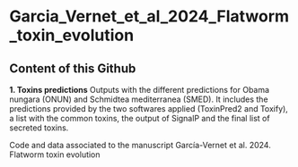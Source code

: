 # Garcia_Vernet_et_al_2024_Flatworm_toxin_evolution

## Content of this Github

**1. Toxins predictions** Outputs with the different predictions for Obama nungara (ONUN) and Schmidtea mediterranea (SMED). It includes the predictions provided by the two softwares applied (ToxinPred2 and Toxify), a list with the common toxins, the output of SignalP and the final list of secreted toxins. 

Code and data associated to the manuscript García-Vernet et al. 2024. Flatworm toxin evolution
